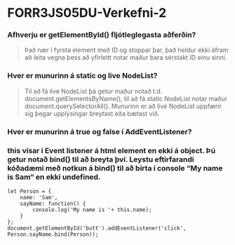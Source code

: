 # FORR3JS05DU-Verkefni-2

### Afhverju er getElementById() fljótleglegasta aðferðin?
> Það nær í fyrsta element með ID og stoppar þar, það heldur ekki áfram að leita vegna þess að yfirleitt notar maður bara sérstakt ID einu sinni.

### Hver er munurinn á static og live NodeList?
> Til að fá live NodeList þá getur maður notað t.d. document.getElementsByName(), til að fá static NodeList notar maður document.querySelectorAll(). Munurinn er að live NodeList uppfærir sig þegar upplýsingar breytast eða bætast við.

### Hver er munurinn á true og false í AddEventListener?
>

### this vísar í Event listener á html element en ekki á object. Þú getur notað bind() til að breyta því. Leystu eftirfarandi kóðadæmi með notkun á bind() til að birta í console “My name is Sam“ en ekki undefined.
```
let Person = {  
	name: 'Sam',    
	sayName: function() {      
		console.log('My name is '+ this.name);   
	}  
};
document.getElementById('butt').addEventListener('click',	Person.sayName.bind(Person));
```
